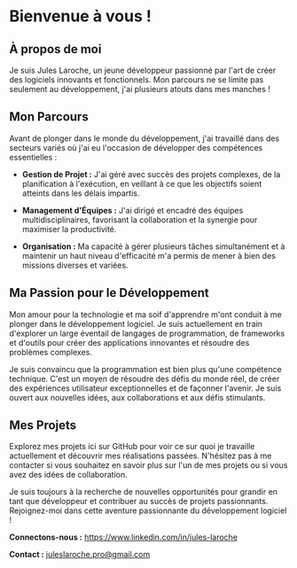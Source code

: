 # Bienvenue à vous !



## À propos de moi

Je suis Jules Laroche, un jeune développeur passionné par l'art de créer des logiciels innovants et fonctionnels. Mon parcours ne se limite pas seulement au développement, j'ai plusieurs atouts dans mes manches !

## Mon Parcours

Avant de plonger dans le monde du développement, j'ai travaillé dans des secteurs variés où j'ai eu l'occasion de développer des compétences essentielles :

- **Gestion de Projet :** J'ai géré avec succès des projets complexes, de la planification à l'exécution, en veillant à ce que les objectifs soient atteints dans les délais impartis.

- **Management d'Équipes :** J'ai dirigé et encadré des équipes multidisciplinaires, favorisant la collaboration et la synergie pour maximiser la productivité.

- **Organisation :** Ma capacité à gérer plusieurs tâches simultanément et à maintenir un haut niveau d'efficacité m'a permis de mener à bien des missions diverses et variées.

## Ma Passion pour le Développement

Mon amour pour la technologie et ma soif d'apprendre m'ont conduit à me plonger dans le développement logiciel. Je suis actuellement en train d'explorer un large éventail de langages de programmation, de frameworks et d'outils pour créer des applications innovantes et résoudre des problèmes complexes.

Je suis convaincu que la programmation est bien plus qu'une compétence technique. C'est un moyen de résoudre des défis du monde réel, de créer des expériences utilisateur exceptionnelles et de façonner l'avenir. Je suis ouvert aux nouvelles idées, aux collaborations et aux défis stimulants.

## Mes Projets

Explorez mes projets ici sur GitHub pour voir ce sur quoi je travaille actuellement et découvrir mes réalisations passées. N'hésitez pas à me contacter si vous souhaitez en savoir plus sur l'un de mes projets ou si vous avez des idées de collaboration.

Je suis toujours à la recherche de nouvelles opportunités pour grandir en tant que développeur et contribuer au succès de projets passionnants. Rejoignez-moi dans cette aventure passionnante du développement logiciel !

**Connectons-nous :** https://www.linkedin.com/in/jules-laroche

**Contact :** juleslaroche.pro@gmail.com
